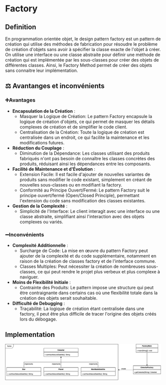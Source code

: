 # Factory
## Definition
En programmation orientée objet, le design pattern factory est un pattern de création qui utilise des méthodes de fabrication pour résoudre le problème de création d'objets sans avoir à spécifier la classe exacte de l'objet à créer. On utilise une interface ou une classe abstraite pour définir une méthode de création qui est implémentée par les sous-classes pour créer des objets de différentes classes. Ainsi, le Factory Method permet de créer des objets sans connaitre leur implémentation.

## ⚖️ Avantanges et inconvénients
### ➕Avantages
- **Encapsulation de la Création** :
    - Masquer la Logique de Création: Le pattern Factory encapsule la logique de création d'objets, ce qui permet de masquer les détails complexes de création et de simplifier le code client.
    - Centralisation de la Création: Toute la logique de création est centralisée dans un endroit, ce qui facilite la maintenance et les modifications futures.
- **Réduction du Couplage** :
    - Diminution de la Dépendance: Les classes utilisant des produits fabriqués n'ont pas besoin de connaître les classes concrètes des produits, réduisant ainsi les dépendances entre les composants.
- **Facilité de Maintenance et d'Évolution** :
    - Extension Facile: Il est facile d'ajouter de nouvelles variantes de produits sans modifier le code existant, simplement en créant de nouvelles sous-classes ou en modifiant la factory.
    - Conformité au Principe Ouvert/Fermé: Le pattern Factory suit le principe ouvert/fermé (Open/Closed Principle), permettant l'extension du code sans modification des classes existantes.
- **Gestion de la Complexité** :
    - Simplicité de l'Interface: Le client interagit avec une interface ou une classe abstraite, simplifiant ainsi l'interaction avec des objets complexes ou variés.
### ➖Inconvénients
- **Complexité Additionnelle** :
    - Surcharge de Code: La mise en œuvre du pattern Factory peut ajouter de la complexité et du code supplémentaire, notamment en raison de la création de classes factory et de l'interface commune.
    - Classes Multiples: Peut nécessiter la création de nombreuses sous-classes, ce qui peut rendre le projet plus verbeux et plus complexe à naviguer.
- **Moins de Flexibilité Initiale** :
    - Contrainte des Produits: Le pattern impose une structure qui peut être contraignante dans certains cas où une flexibilité totale dans la création des objets serait souhaitable.
- **Difficulté de Debugging** :
    - Traçabilité: La logique de création étant centralisée dans une factory, il peut être plus difficile de tracer l'origine des objets créés lors du débogage.

## Implementation
![Factory.png](Factory.png)
